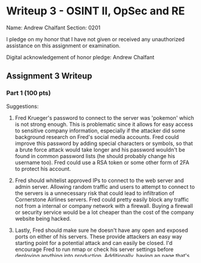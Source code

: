 Writeup 3 - OSINT II, OpSec and RE
======

Name: Andrew Chalfant
Section: 0201

I pledge on my honor that I have not given or received any unauthorized assistance on this assignment or examination.

Digital acknowledgement of honor pledge: Andrew Chalfant

## Assignment 3 Writeup

### Part 1 (100 pts)
Suggestions:

1. Fred Krueger's password to connect to the server was 'pokemon' which is not strong enough. This is problematic since it allows for easy access to sensitive company information, especially if the attacker did some background research on Fred's social media accounts. Fred could improve this password by adding special characters or symbols, so that a brute force attack would take longer and his password wouldn't be found in common password lists (he should probably change his username too). Fred could use a RSA token or some other form of 2FA to protect his account.

2. Fred should whitelist approved IPs to connect to the web server and admin server. Allowing random traffic and users to attempt to connect to the servers is a unnecessary risk that could lead to infiltration of Cornerstone Airlines servers. Fred could pretty easily block any traffic not from a internal or company network with a firewall. Buying a firewall or security service would be a lot cheaper than the cost of the company website being hacked.

3. Lastly, Fred should make sure he doesn't have any open and exposed ports on either of his servers. These provide attackers an easy way starting point for a potential attack and can easily be closed. I'd encourage Fred to run nmap or check his server settings before deploying anything into production. Additionally, having an page that's "under construction" is a great way to let attackers know your site might be vulnerable. Fred should remember to harden the server before deployment!   




